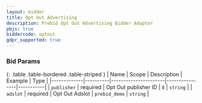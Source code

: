 ```yaml
---
layout: bidder
title: Opt Out Advertising
description: Prebid Opt Out Advertising Bidder Adaptor
pbjs: true
biddercode: optout
gdpr_supported: true
---
```


### Bid Params

{: .table .table-bordered .table-striped }
| Name        | Scope    | Description          | Example        | Type      |
|-------------|----------|----------------------|----------------|-----------|
| `publisher` | required | Opt Out publisher ID | `8`            | `string`  |
| `adslot`    | required | Opt Out Adslot       | `prebid_demo`  | `string`  |
